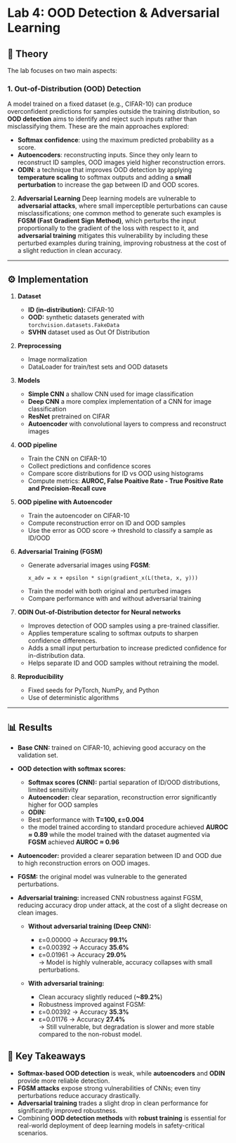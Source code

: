 # Lab 4: OOD Detection & Adversarial Learning

## 📖 Theory

The lab focuses on two main aspects:

### 1. Out-of-Distribution (OOD) Detection
A model trained on a fixed dataset (e.g., CIFAR-10) can produce overconfident predictions for samples outside the training distribution, so **OOD detection** aims to identify and reject such inputs rather than misclassifying them.
These are the main approaches explored: 
  - **Softmax confidence**: using the maximum predicted probability as a score.  
  - **Autoencoders**: reconstructing inputs. Since they only learn to reconstruct ID samples, OOD images yield higher reconstruction errors.  
  - **ODIN**: a technique that improves OOD detection by applying **temperature scaling** to softmax outputs and adding a **small perturbation** to increase the gap between ID and OOD scores.

2. **Adversarial Learning**
Deep learning models are vulnerable to **adversarial attacks**, where small imperceptible perturbations can cause misclassifications; one common method to generate such examples is **FGSM (Fast Gradient Sign Method)**, which perturbs the input proportionally to the gradient of the loss with respect to it, and **adversarial training** mitigates this vulnerability by including these perturbed examples during training, improving robustness at the cost of a slight reduction in clean accuracy.


---

## ⚙️ Implementation

1. **Dataset**
   - **ID (in-distribution):** CIFAR-10
   - **OOD:** synthetic datasets generated with `torchvision.datasets.FakeData`
   - **SVHN** dataset used as Out Of Distribution

2. **Preprocessing**
   - Image normalization
   - DataLoader for train/test sets and OOD datasets

3. **Models**
   - **Simple CNN** a shallow CNN used for image classification
   - **Deep CNN** a more complex implementation of a CNN for image classification
   - **ResNet** pretrained on CIFAR
   - **Autoencoder** with convolutional layers to compress and reconstruct images

4. **OOD pipeline**
   - Train the CNN on CIFAR-10
   - Collect predictions and confidence scores
   - Compare score distributions for ID vs OOD using histograms
   - Compute metrics: **AUROC, False Poaitive Rate - True Positive Rate and Precision-Recall cuve**

5. **OOD pipeline with Autoencoder**
   - Train the autoencoder on CIFAR-10
   - Compute reconstruction error on ID and OOD samples
   - Use the error as OOD score → threshold to classify a sample as ID/OOD

6. **Adversarial Training (FGSM)**
   - Generate adversarial images using **FGSM**:
     ```
     x_adv = x + epsilon * sign(gradient_x(L(theta, x, y)))
     ```
   - Train the model with both original and perturbed images
   - Compare performance with and without adversarial training
  
7. **ODIN Out-of-Distribution detector for Neural networks**
   - Improves detection of OOD samples using a pre-trained classifier.
   - Applies temperature scaling to softmax outputs to sharpen confidence differences.
   - Adds a small input perturbation to increase predicted confidence for in-distribution data.
   - Helps separate ID and OOD samples without retraining the model.

9. **Reproducibility**
   - Fixed seeds for PyTorch, NumPy, and Python
   - Use of deterministic algorithms

---

## 📊 Results

- **Base CNN:** trained on CIFAR-10, achieving good accuracy on the validation set.
- **OOD detection with softmax scores:**
   - **Softmax scores (CNN):** partial separation of ID/OOD distributions, limited sensitivity  
   - **Autoencoder:** clear separation, reconstruction error significantly higher for OOD samples  
   - **ODIN:**  
   - Best performance with **T=100, ε=0.004**  
   - the model trained according to standard procedure achieved **AUROC ≈ 0.89** while the model trained with the dataset augmented via **FGSM** achieved **AUROC ≈ 0.96**

- **Autoencoder:** provided a clearer separation between ID and OOD due to high reconstruction errors on OOD images.
- **FGSM:** the original model was vulnerable to the generated perturbations.
- **Adversarial training:** increased CNN robustness against FGSM, reducing accuracy drop under attack, at the cost of a slight decrease on clean images.
  - **Without adversarial training (Deep CNN):**
     - ε=0.00000 → Accuracy **99.1%**  
      - ε=0.00392 → Accuracy **35.6%**  
      - ε=0.01961 → Accuracy **29.0%**  
  → Model is highly vulnerable, accuracy collapses with small perturbations.  

  - **With adversarial training:**  
      - Clean accuracy slightly reduced (**~89.2%**)  
      - Robustness improved against FGSM:
       - ε=0.00392 → Accuracy **35.3%**  
       - ε=0.01176 → Accuracy **27.4%**  
  → Still vulnerable, but degradation is slower and more stable compared to the non-robust model.  


## 📝 Key Takeaways
- **Softmax-based OOD detection** is weak, while **autoencoders** and **ODIN** provide more reliable detection.  
- **FGSM attacks** expose strong vulnerabilities of CNNs; even tiny perturbations reduce accuracy drastically.  
- **Adversarial training** trades a slight drop in clean performance for significantly improved robustness.  
- Combining **OOD detection methods** with **robust training** is essential for real-world deployment of deep learning models in safety-critical scenarios.  

